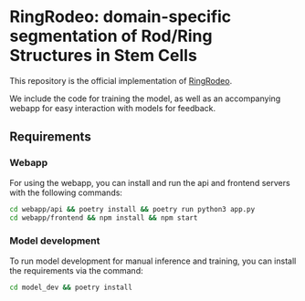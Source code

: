 # RingRodeo: domain-specific segmentation of Rod/Ring Structures in Stem Cells

This repository is the official implementation of [RingRodeo](<paper link>).

We include the code for training the model, as well as an accompanying webapp for easy interaction with models for feedback.

## Requirements

### Webapp

For using the webapp, you can install and run the api and frontend servers with the following commands:

```bash
cd webapp/api && poetry install && poetry run python3 app.py
cd webapp/frontend && npm install && npm start
```

### Model development

To run model development for manual inference and training, you can install the requirements via the command:

```bash
cd model_dev && poetry install
```

```

```
